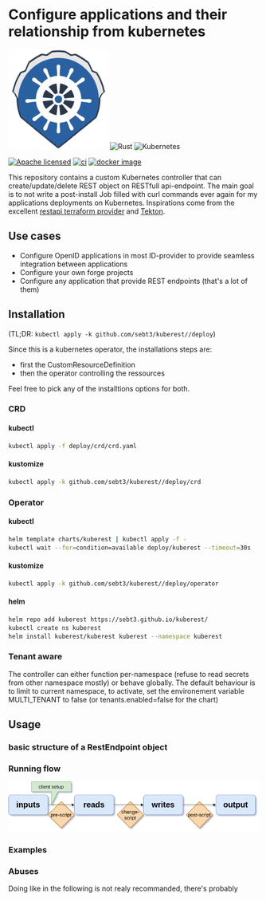 # Configure applications and their relationship from kubernetes
![logo](docs/kuberest_logo.png "KubeRest")
![Rust](https://img.shields.io/badge/rust-%23000000.svg?style=for-the-badge&logo=rust&logoColor=white)
![Kubernetes](https://img.shields.io/badge/kubernetes-%23326ce5.svg?style=for-the-badge&logo=kubernetes&logoColor=white)

[![Apache licensed](https://img.shields.io/badge/license-Apache-blue.svg)](./LICENSE)
[![ci](https://github.com/sebt3/kuberest/actions/workflows/ci.yml/badge.svg)](https://github.com/sebt3/kuberest/actions/workflows/ci.yml)
[![docker image](https://img.shields.io/docker/pulls/sebt3/kuberest.svg)](
https://hub.docker.com/r/sebt3/kuberest/tags/)


This repository contains a custom Kubernetes controller that can create/update/delete REST object on RESTfull api-endpoint.
The main goal is to not write a post-install Job filled with curl commands ever again for my applications deployments on Kubernetes. Inspirations come from the excellent [restapi terraform provider](https://registry.terraform.io/providers/Mastercard/restapi/latest/docs) and [Tekton](https://tekton.dev/docs/pipelines/).

## Use cases

- Configure OpenID applications in most ID-provider to provide seamless integration between applications
- Configure your own forge projects
- Configure any application that provide REST endpoints (that's a lot of them)

## Installation

(TL;DR: `kubectl apply -k github.com/sebt3/kuberest//deploy`)

Since this is a kubernetes operator, the installations steps are:
- first the CustomResourceDefinition
- then the operator controlling the ressources

Feel free to pick any of the installtions options for both.

### CRD


#### kubectl

```sh
kubectl apply -f deploy/crd/crd.yaml
```
#### kustomize

```sh
kubectl apply -k github.com/sebt3/kuberest//deploy/crd
```

### Operator

#### kubectl

```sh
helm template charts/kuberest | kubectl apply -f -
kubectl wait --for=condition=available deploy/kuberest --timeout=30s
```

#### kustomize

```sh
kubectl apply -k github.com/sebt3/kuberest//deploy/operator
```

#### helm

```sh
helm repo add kuberest https://sebt3.github.io/kuberest/
kubectl create ns kuberest
helm install kuberest/kuberest kuberest --namespace kuberest
```


### Tenant aware

The controller can either function per-namespace (refuse to read secrets from other namespace mostly) or behave globally. The default behaviour is to limit to current namespace, to activate, set the environement variable MULTI_TENANT to false (or tenants.enabled=false for the chart)

## Usage

### basic structure of a RestEndpoint object

### Running flow

![workflow diagram](docs/kuberest_flow.png "Workflow")


### Examples

### Abuses

Doing like in the following is not realy recommanded, there's probably